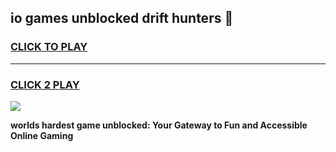 
## io games unblocked drift hunters 👋
<h3>
<a href="https://premium.freeplayer.one?title=io_games_unblocked_drift_hunters&ref=13F">CLICK TO PLAY</a></h3>
<hr>

<h3>
<a href="https://premium.freeplayer.one?title=io_games_unblocked_drift_hunters&ref=13F">CLICK 2 PLAY</a>
  
</h3>

<a href="https://premium.freeplayer.one?title=io_games_unblocked_drift_hunters&ref=12F/"><img src="https://clearcache.store/games.png"></a>


**worlds hardest game unblocked: Your Gateway to Fun and Accessible Online Gaming**
